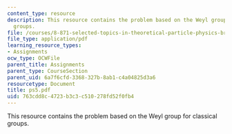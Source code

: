 ```yaml
---
content_type: resource
description: This resource contains the problem based on the Weyl group for classical
  groups.
file: /courses/8-871-selected-topics-in-theoretical-particle-physics-branes-and-gauge-theory-dynamics-fall-2004/763cdd8c4723b3c3c510278fd52f0fb4_ps5.pdf
file_type: application/pdf
learning_resource_types:
- Assignments
ocw_type: OCWFile
parent_title: Assignments
parent_type: CourseSection
parent_uid: 6a7f6cfd-3368-327b-8ab1-c4a04825d3a6
resourcetype: Document
title: ps5.pdf
uid: 763cdd8c-4723-b3c3-c510-278fd52f0fb4
---
```

This resource contains the problem based on the Weyl group for classical groups.

